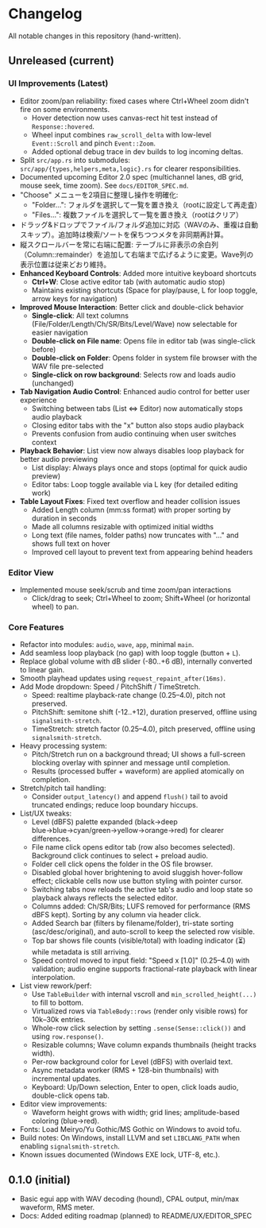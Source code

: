 # Changelog

All notable changes in this repository (hand-written).

## Unreleased (current)

### UI Improvements (Latest)
- Editor zoom/pan reliability: fixed cases where Ctrl+Wheel zoom didn't fire on some environments.
  - Hover detection now uses canvas-rect hit test instead of `Response::hovered`.
  - Wheel input combines `raw_scroll_delta` with low-level `Event::Scroll` and pinch `Event::Zoom`.
  - Added optional debug trace in dev builds to log incoming deltas.
- Split `src/app.rs` into submodules: `src/app/{types,helpers,meta,logic}.rs` for clearer responsibilities.
- Documented upcoming Editor 2.0 spec (multichannel lanes, dB grid, mouse seek, time zoom). See `docs/EDITOR_SPEC.md`.
- "Choose" メニューを2項目に整理し操作を明確化:
  - "Folder...": フォルダを選択して一覧を置き換え（rootに設定して再走査）
  - "Files...": 複数ファイルを選択して一覧を置き換え（rootはクリア）
- ドラッグ&ドロップでファイル/フォルダ追加に対応（WAVのみ、重複は自動スキップ）。追加時は検索/ソートを保ちつつメタを非同期再計算。
- 縦スクロールバーを常に右端に配置: テーブルに非表示の余白列（Column::remainder）を追加して右端まで広げるように変更。Wave列の表示位置は従来どおり維持。
- **Enhanced Keyboard Controls**: Added more intuitive keyboard shortcuts
  - **Ctrl+W**: Close active editor tab (with automatic audio stop)
  - Maintains existing shortcuts (Space for play/pause, L for loop toggle, arrow keys for navigation)
- **Improved Mouse Interaction**: Better click and double-click behavior
  - **Single-click**: All text columns (File/Folder/Length/Ch/SR/Bits/Level/Wave) now selectable for easier navigation
  - **Double-click on File name**: Opens file in editor tab (was single-click before)
  - **Double-click on Folder**: Opens folder in system file browser with the WAV file pre-selected
  - **Single-click on row background**: Selects row and loads audio (unchanged)
- **Tab Navigation Audio Control**: Enhanced audio control for better user experience
  - Switching between tabs (List ⇔ Editor) now automatically stops audio playback
  - Closing editor tabs with the "x" button also stops audio playback
  - Prevents confusion from audio continuing when user switches context
- **Playback Behavior**: List view now always disables loop playback for better audio previewing
  - List display: Always plays once and stops (optimal for quick audio preview)
  - Editor tabs: Loop toggle available via L key (for detailed editing work)
- **Table Layout Fixes**: Fixed text overflow and header collision issues
  - Added Length column (mm:ss format) with proper sorting by duration in seconds
  - Made all columns resizable with optimized initial widths
  - Long text (file names, folder paths) now truncates with "..." and shows full text on hover
  - Improved cell layout to prevent text from appearing behind headers

### Editor View
- Implemented mouse seek/scrub and time zoom/pan interactions
  - Click/drag to seek; Ctrl+Wheel to zoom; Shift+Wheel (or horizontal wheel) to pan.

### Core Features
- Refactor into modules: `audio`, `wave`, `app`, minimal `main`.
- Add seamless loop playback (no gap) with loop toggle (button + `L`).
- Replace global volume with dB slider (-80..+6 dB), internally converted to linear gain.
- Smooth playhead updates using `request_repaint_after(16ms)`.
- Add Mode dropdown: Speed / PitchShift / TimeStretch.
  - Speed: realtime playback-rate change (0.25–4.0), pitch not preserved.
  - PitchShift: semitone shift (-12..+12), duration preserved, offline using `signalsmith-stretch`.
  - TimeStretch: stretch factor (0.25–4.0), pitch preserved, offline using `signalsmith-stretch`.
- Heavy processing system:
  - Pitch/Stretch run on a background thread; UI shows a full-screen blocking overlay with spinner and message until completion.
  - Results (processed buffer + waveform) are applied atomically on completion.
- Stretch/pitch tail handling:
  - Consider `output_latency()` and append `flush()` tail to avoid truncated endings; reduce loop boundary hiccups.
- List/UX tweaks:
  - Level (dBFS) palette expanded (black→deep blue→blue→cyan/green→yellow→orange→red) for clearer differences.
  - File name click opens editor tab (row also becomes selected). Background click continues to select + preload audio.
  - Folder cell click opens the folder in the OS file browser.
  - Disabled global hover brightening to avoid sluggish hover-follow effect; clickable cells now use button styling with pointer cursor.
  - Switching tabs now reloads the active tab's audio and loop state so playback always reflects the selected editor.
  - Columns added: Ch/SR/Bits; LUFS removed for performance (RMS dBFS kept). Sorting by any column via header click.
  - Added Search bar (filters by filename/folder), tri-state sorting (asc/desc/original), and auto-scroll to keep the selected row visible.
  - Top bar shows file counts (visible/total) with loading indicator (⏳) while metadata is still arriving.
  - Speed control moved to input field: "Speed x [1.0]" (0.25–4.0) with validation; audio engine supports fractional-rate playback with linear interpolation.
- List view rework/perf:
  - Use `TableBuilder` with internal vscroll and `min_scrolled_height(...)` to fill to bottom.
  - Virtualized rows via `TableBody::rows` (render only visible rows) for 10k–30k entries.
  - Whole-row click selection by setting `.sense(Sense::click())` and using `row.response()`.
  - Resizable columns; Wave column expands thumbnails (height tracks width).
  - Per-row background color for Level (dBFS) with overlaid text.
  - Async metadata worker (RMS + 128-bin thumbnails) with incremental updates.
  - Keyboard: Up/Down selection, Enter to open, click loads audio, double-click opens tab.
- Editor view improvements:
  - Waveform height grows with width; grid lines; amplitude-based coloring (blue→red).
- Fonts: Load Meiryo/Yu Gothic/MS Gothic on Windows to avoid tofu.
- Build notes: On Windows, install LLVM and set `LIBCLANG_PATH` when enabling `signalsmith-stretch`.
- Known issues documented (Windows EXE lock, UTF-8, etc.).

## 0.1.0 (initial)

- Basic egui app with WAV decoding (hound), CPAL output, min/max waveform, RMS meter.
- Docs: Added editing roadmap (planned) to README/UX/EDITOR_SPEC
